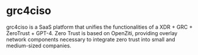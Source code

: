 # grc4ciso
grc4ciso is a SaaS platform that unifies the functionalities of a XDR + GRC + ZeroTrust + GPT-4. Zero Trust is based on OpenZiti, providing overlay network components necessary to integrate zero trust into small and medium-sized companies.

